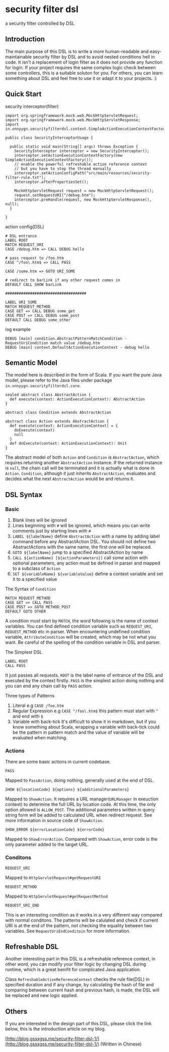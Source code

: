 # security filter dsl #

a security filter controlled by DSL

## Introduction ##

The main purpose of this DSL is to write a more human-readable and easy-maintainable security filter by DSL and to avoid nested conditions hell in code. It isn't a replacement of login filter as it does not provide any function for login. If your project requires the same complex logic check between some controllers, this is a suitable soluton for you. For others, you can learn something about DSL and feel free to use it or adapt it to your projects. :)

## Quick Start ##

security interceptor(filter)

	import org.springframework.mock.web.MockHttpServletRequest;
	import org.springframework.mock.web.MockHttpServletResponse;
	import in.xnnyygn.securityfilterdsl.context.SimpleActionExecutionContextFactory;

	public class SecurityInterceptorUsage {

      public static void main(String[] args) throws Exception {
        SecurityInterceptor interceptor = new SecurityInterceptor();
        interceptor.setActionExecutionContextFactory(new SimpleActionExecutionContextFactory());
        // enable the powerful refreshable action reference context
        // but you have to stop the thread manually
        interceptor.setActionConfigPath("src/main/resources/security-filter-rule.txt");
        interceptor.afterPropertiesSet();

        MockHttpServletRequest request = new MockHttpServletRequest();
        request.setRequestURI("/debug.htm");
        interceptor.preHandle(request, new MockHttpServletResponse(), null);
      }

    }
    
action config(DSL)

	# DSL entrance
    LABEL ROOT
    MATCH REQUEST_URI
    CASE /debug.htm => CALL DEBUG hello

    # pass request to /foo.htm
    CASE ^/foo\.htm$ => CALL PASS

    CASE /some.htm => GOTO URI_SOME

    # redirect to barLink if any other request comes in
    DEFAULT CALL SHOW barLink

    ####################################

    LABEL URI_SOME
    MATCH REQUEST_METHOD
    CASE GET => CALL DEBUG some_get
    CASE POST => CALL DEBUG some_post
    DEFAULT CALL DEBUG some_other

log example

	DEBUG [main] condition.AbstractPatternMatchCondition - RequestUriCondition match value /debug.htm
	DEBUG [main] context.DefaultActionExecutionContext - debug hello


## Semantic Model ##

The model here is described in the form of Scala. If you want the pure Java model, please refer to the Java files under package `in.xnnyygn.securityfilterdsl.core`.

	sealed abstract class AbstractAction {
      def execute(context: ActionExecutionContext): AbstractAction
    }
     
    abstract class Condition extends AbstractAction
     
    abstract class Action extends AbstractAction {
      def execute(context: ActionExecutionContext) = {
        doExecute(context)
        null
      }
      def doExecute(context: ActionExecutionContext): Unit
    }

The abstract model of both `Action` and `Condition` is `AbstractAction`, which requires returning another `AbstractAction` instance. If the returned instance is `null`, the chain call will be terminated and it is actually what is done in `Action`. `Condition`, although it just inherits `AbstractAction`, evaluates and decides what the next `AbstractAction` would be and returns it.

## DSL Syntax ##

### Basic ###

1. Blank lines will be ignored
2. Lines beginning with `#` will be ignored, which means you can write comments just by starting lines with `#`
3. `LABEL ${labelName}` define `AbstractAction` with a name by adding label command before any AbstractAction DSL. You should not define two AbstractActions with the same name, the first one will be replaced.
4. `GOTO ${labelName}` jump to a specified AbstractAction by name
5. `CALL ${actionName} [${actionParameters}]` call some action with optional parameters, any action must be defined in parser and mapped to a subclass of `Action`
6. `SET ${variableName} ${variableValue}` define a context variable and set it to a specified value

The Syntax of `Condition`

    MATCH REQUEST_METHOD
    CASE GET => CALL PASS
    CASE POST => GOTO METHOD_POST
    DEFAULT GOTO OTHER

A condition must start by `MATCH`, the word following is the name of context variables. You can find defined condition variable such as `REQUEST_URI`, `REQUEST_METHOD` etc in parser. When encountering undefined condition variable, `AttributeCondition` will be created, which may be not what you want. Be careful of the spelling of the condition variable in DSL and parser.

The Simplest DSL

	LABEL ROOT
    CALL PASS
    
It just passes all requests. `ROOT` is the label name of entrance of the DSL and executed by the context firstly. `PASS` is the simplest action doing nothing and you can end any chain call by `PASS` action.

Three types of Patterns

1. Literal e.g `CASE /foo.htm`
2. Regular Expression e.g `CASE ^/foo\.htm$` this pattern must start with `^` and end with `$`
3. Variable with back-tick It's difficult to show it in markdown, but if you know something about Scala, wrapping a variable with back-tick could be the pattern in pattern match and the value of variable will be evaluated when matching.

### Actions ###

There are some basic actions in current codebase.

`PASS`

Mapped to `PassAction`, doing nothing, generally used at the end of DSL.

`SHOW ${locationCode} ${options} ${additionalParameters}`

Mapped to `ShowAction`. It requires a URL manager(`URLManager` in exeuction context) to determine the full URL by location code. At this time, the only option allowed is `ALLOW_POST`. The additional parameters written in query string form will be added to calculated URL when redirect request. See more information in source code of `ShowAction`.

`SHOW_ERROR ${errorLocationCode} ${errorCode}`

Mapped to `ShowErrorAction`. Compared with `ShowAction`, error code is the only parameter added to the target URL.

### Conditons ###

`REQUEST_URI`

Mapped to `HttpServletRequest#getRequestURI`

`REQUEST_METHOD`

Mapped to `HttpServletRequest#getRequestMethod`

`REQUEST_URI_END`

This is an interesting condition as it works in a very different way compared with normal conditons. The patterns will be calulated and check if current URI is at the end of the pattern, not checking the equality between two variables. See `RequestUriEndConditoin` for more information.

## Refreshable DSL ##

Another interesting part in this DSL is a refreshable reference context, in other word, you can modify your filter logic by changing DSL during runtime, which is a great benifit for complicated Java application.

Class `RefreshableActionReferenceContext` checks the rule file(DSL) in specified duration and if any change, by calculating the hash of file and comparing between current hash and previous hash, is made, the DSL will be replaced and new logic applied. 

## Others ##

If you are interested in the design part of this DSL, please click the link below, this is the introduction article on my blog. 

[http://blog.gssxgss.me/security-filter-dsl-1/](http://blog.gssxgss.me/security-filter-dsl-1/) (Written in Chinese)

